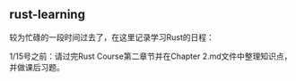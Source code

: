 ## rust-learning
较为忙碌的一段时间过去了，在这里记录学习Rust的日程：

1/15号之前：请过完Rust Course第二章节并在Chapter 2.md文件中整理知识点，并做课后习题。
